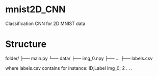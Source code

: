 # mnist2D_CNN
 Classification CNN for 2D MNIST data

# Structure
folder/
├── main.py
└── data/
    ├── img_0.npy
    ├── ...
    ├── labels.csv
    
where labels.csv contains for instance:
    ID;Label
    img_0; 2
    .
    .
    .
